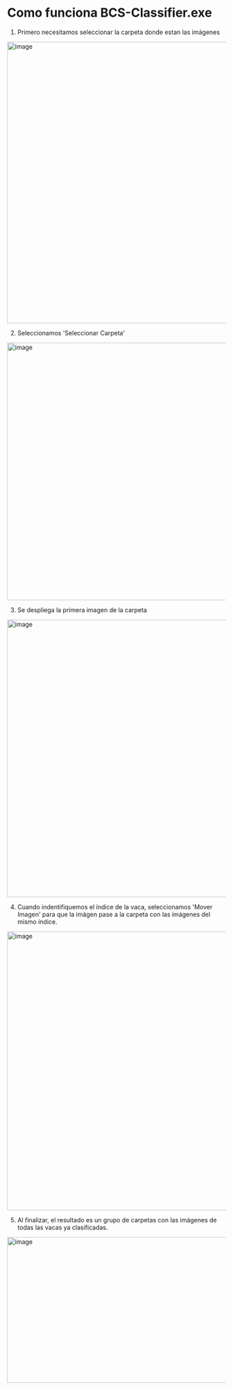 # Como funciona BCS-Classifier.exe

1. Primero necesitamos seleccionar la carpeta donde estan las imágenes
<img width="811" height="647" alt="image" src="https://github.com/user-attachments/assets/f5d5153e-edca-47d0-ad9a-3095a24aa726" />

2. Seleccionamos 'Seleccionar Carpeta'
<img width="945" height="592" alt="image" src="https://github.com/user-attachments/assets/e7199250-70fa-48b3-b035-77835a563369" />

3. Se despliega la primera imagen de la carpeta
<img width="802" height="638" alt="image" src="https://github.com/user-attachments/assets/0d242551-855c-40b7-bcd4-76e6e620d859" />

4. Cuando indentifiquemos el índice de la vaca, seleccionamos 'Mover Imagen' para que la imágen pase a la carpeta con las imágenes del mismo índice.
<img width="809" height="641" alt="image" src="https://github.com/user-attachments/assets/ba3bdb2d-a08c-412d-aebf-c07145e19232" />

5. Al finalizar, el resultado es un grupo de carpetas con las imágenes de todas las vacas ya clasificadas.
<img width="1261" height="335" alt="image" src="https://github.com/user-attachments/assets/ba16c918-7fb7-4961-adad-6b63b0caedee" />
